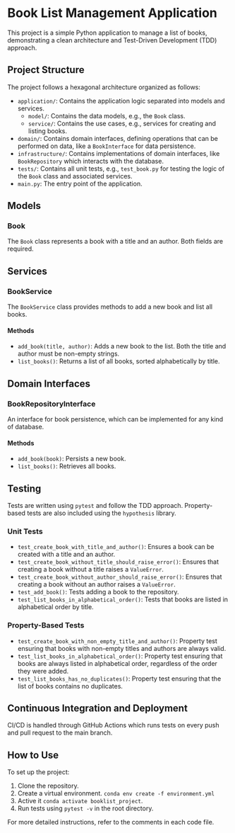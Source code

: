 # Book List Management Application

This project is a simple Python application to manage a list of books, demonstrating a clean architecture and Test-Driven Development (TDD) approach.

## Project Structure

The project follows a hexagonal architecture organized as follows:

- `application/`: Contains the application logic separated into models and services.
  - `model/`: Contains the data models, e.g., the `Book` class.
  - `service/`: Contains the use cases, e.g., services for creating and listing books.
- `domain/`: Contains domain interfaces, defining operations that can be performed on data, like a `BookInterface` for data persistence.
- `infrastructure/`: Contains implementations of domain interfaces, like `BookRepository` which interacts with the database.
- `tests/`: Contains all unit tests, e.g., `test_book.py` for testing the logic of the `Book` class and associated services.
- `main.py`: The entry point of the application.

## Models

### Book

The `Book` class represents a book with a title and an author. Both fields are required.

## Services

### BookService

The `BookService` class provides methods to add a new book and list all books.

#### Methods

- `add_book(title, author)`: Adds a new book to the list. Both the title and author must be non-empty strings.
- `list_books()`: Returns a list of all books, sorted alphabetically by title.

## Domain Interfaces

### BookRepositoryInterface

An interface for book persistence, which can be implemented for any kind of database.

#### Methods

- `add_book(book)`: Persists a new book.
- `list_books()`: Retrieves all books.

## Testing

Tests are written using `pytest` and follow the TDD approach. Property-based tests are also included using the `hypothesis` library.

### Unit Tests

- `test_create_book_with_title_and_author()`: Ensures a book can be created with a title and an author.
- `test_create_book_without_title_should_raise_error()`: Ensures that creating a book without a title raises a `ValueError`.
- `test_create_book_without_author_should_raise_error()`: Ensures that creating a book without an author raises a `ValueError`.
- `test_add_book()`: Tests adding a book to the repository.
- `test_list_books_in_alphabetical_order()`: Tests that books are listed in alphabetical order by title.

### Property-Based Tests

- `test_create_book_with_non_empty_title_and_author()`: Property test ensuring that books with non-empty titles and authors are always valid.
- `test_list_books_in_alphabetical_order()`: Property test ensuring that books are always listed in alphabetical order, regardless of the order they were added.
- `test_list_books_has_no_duplicates()`: Property test ensuring that the list of books contains no duplicates.

## Continuous Integration and Deployment

CI/CD is handled through GitHub Actions which runs tests on every push and pull request to the main branch.

## How to Use

To set up the project:

1. Clone the repository.
2. Create a virtual environment. `conda env create -f environment.yml`
3. Active it `conda activate booklist_project`.
4. Run tests using `pytest -v` in the root directory.

For more detailed instructions, refer to the comments in each code file.
